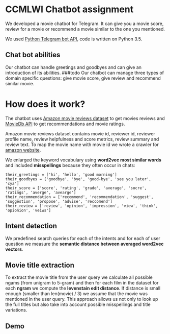 # CCMLWI Chatbot assignment

We developed a movie chatbot for Telegram. It can give you a movie score, review for a movie or recommend a movie similar to the one you mentioned.

We used [Python Telegram bot API](https://github.com/python-telegram-bot/python-telegram-bot), code is written on Python 3.5.

## Chat bot abilities
Our chatbot can handle greetings and goodbyes and can give an introduction of its abilities. ###todo
Our chatbot can manage three types of domain specific questions: give movie score, give review and recommend similar movie.

# How does it work?
The chatbot uses [Amazon movie reviews dataset](https://snap.stanford.edu/data/web-Movies.html) to get movies reviews and
[MovieDb API](https://www.themoviedb.org) to get recommendations and movie ratings.

Amazon movie reviews dataset contains movie id, reviewer id, reviewer profile name, review helpfulness and score metrics, review summary and review text.
To map the movie name with movie id we wrote a crawler for [amazon website](https://www.amazon.com/product-reviews/).

We enlarged the keyword vocabulary using **word2vec most similar words** and included **misspellings** because they often occur in chats:
```
their_greetings = ['hi', 'hello', 'good morning']
their_goodbyes = ['goodbye', 'bye', 'good-bye', 'see you later', 'cya']
their_score = ['score', 'rating', 'grade', 'average', 'socre', 'ratings', 'averge', 'avearge']
their_recommendation = ['recommend', 'recommendation', 'suggest', 'suggestion', 'propose', 'advise', 'reccomend']
their_review = ['review', 'opinion', 'impression', 'view', 'think', 'opionion', 'veiws']
```

## Intent detection

We predefined search queries for each of the intents and for each of user question we measure the **semantic distance between averaged word2vec vectors**.

## Movie title extraction
To extract the movie title from the user query we calculate all possible ngams (from unigram to 5-gram) and then
for each film in the dataset for each **ngram** we compute the **levenstain edit distance**. If distance is small enough (smaller than len(movie) / 3)
we assume that the movie was mentioned in the user query.
This approach allows us not only to look up the full titles but also take into account possible misspellings and title variations.

## Demo

